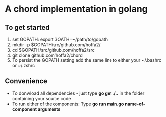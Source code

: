 # A chord implementation in golang

To get started
-----
1. set GOPATH: export GOATH=~/path/to/gopath
2. mkdir -p $GOPATH/src/github.com/hoffa2/
3. cd $GOPATH/src/github.com/hoffa2/src
4. git clone github.com/hoffa2/chord
5. To persist the GOPATH setting add the same line to either your ~/.bashrc or ~/.zshrc

Convenience
-----
* To donwload all dependencies - just type **go get ./..** in the folder containing your source code
* To run either of the components: Type **go run main.go name-of-component arguments**

